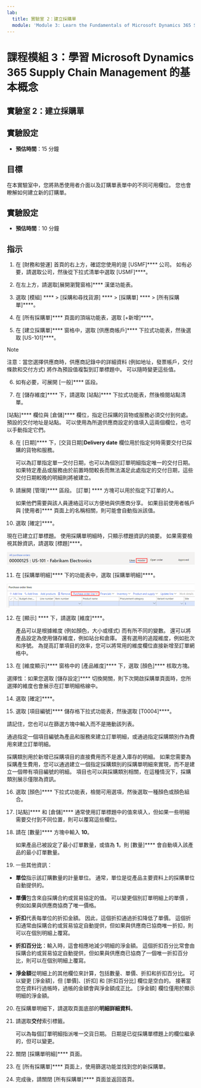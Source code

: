 ```yaml
---
lab:
  title: 實驗室 2：建立採購單
  module: 'Module 3: Learn the Fundamentals of Microsoft Dynamics 365 Supply Chain Management'
---
```


# 課程模組 3：學習 Microsoft Dynamics 365 Supply Chain Management 的基本概念

## 實驗室 2：建立採購單

## 實驗設定

   - **預估時間**：15 分鐘

## 目標

在本實驗室中，您將熟悉使用者介面以及訂購單表單中的不同可用欄位。 您也會瞭解如何建立新的訂購單。


## 實驗設定

   - **預估時間**：10 分鐘

## 指示

1. 在 [財務和營運] 首頁的右上方，確認您使用的是 [USMF]**** 公司。 如有必要，請選取公司，然後從下拉式清單中選取 [USMF]****。

2. 在左上方，請選取[展開瀏覽窗格]**** 漢堡功能表。

3. 選取 [模組] **** >  [採購和尋找貨源] **** >  [採購單] **** >  [所有採購單]****。

4. 在 [所有採購單]**** 頁面的頂端功能表，選取 [+新增]****。

5. 在 [建立採購單]**** 窗格中，選取 [供應商帳戶]**** 下拉式功能表，然後選取 [US-101]****。

> [!NOTE]
> 注意：當您選擇供應商時，供應商記錄中的詳細資料 (例如地址，發票帳戶，交付條款和交付方式) 將作為預設值複製到訂單標題中。 可以隨時變更這些值。

6. 如有必要，可展開 [一般]**** 區段。

7. 在 [儲存維度]**** 下，請選取 [站點]**** 下拉式功能表，然後檢閱站點清單。

[站點]**** 欄位與 [倉儲]**** 欄位，指定已採購的貨物或服務必須交付到何處。 預設的交付地址是站點。 可以使用為所選供應商設定的值填入這兩個欄位，也可以手動指定它們。

8. 在 [日期]**** 下，[交貨日期]**Delivery date** 欄位用於指定何時需要交付已採購的貨物和服務。

    可以為訂單指定單一交付日期，也可以為個別訂單明細指定唯一的交付日期。 如果特定產品或服務由於前置時間較長而無法滿足此處指定的交付日期，這些交付日期較晚的明細則將被建立。

9. 請展開 [管理]**** 區段。 [訂單] **** 方塊可以用於指定下訂單的人。

    如果他們需要與該人員連絡這可以方便地與供應商分享。 如果目前使用者帳戶與 [使用者]**** 頁面上的名稱相關，則可能會自動指派該值。

10. 選取 [確定]****。

現在已建立訂單標題。 使用採購單明細時，只顯示標題資訊的摘要。 如果需要檢視其餘資訊，請選取 [標題]****。

![螢幕擷取畫面顯示訂單資訊摘要的訂單標頭。 標題一詞會反白顯示。](./media/03-learn-the-fundamentals-of-dynamics-365-supply-chain-management-17.png)

11. 在 [採購單明細]**** 下的功能表中，選取 [採購單明細]****。

![描繪採購單行的螢幕擷取畫面。](./media/03-learn-the-fundamentals-of-dynamics-365-supply-chain-management-18.png)

12. 在 [顯示] **** 下，請選取 [維度]****。

    產品可以是根據維度 (例如顏色，大小或樣式) 而有所不同的變數。 還可以將產品設定為使用儲存維度，例如站台和倉庫。 還有選用的追蹤維度，例如批次和序號。 為提高訂單項目的效率，您可以將常用的維度欄位直接新增至訂單網格中。

13. 在 [維度顯示]**** 窗格中的 [產品維度]**** 下，選取 [顏色]**** 核取方塊。

選擇性：如果您選取 [儲存設定]**** 切換開關，則下次開啟採購單頁面時，您所選擇的維度也會展示在訂單明細格線中。

14. 選取 [確定]****。

15. 選取 [項目編號]**** 儲存格下拉式功能表，然後選取 [T0004]****。

請記住，您也可以在篩選方塊中輸入而不是捲動該列表。

通過指定一個項目編號為產品和服務來建立訂單明細，或通過指定採購類別作為費用來建立訂單明細。

採購類別用於新增已採購項目的直接費用而不是進入庫存的明細。 如果您需要為採購產生費用，您可以通過建立一個指定採購類別的採購單明細來實現，而不是建立一個帶有項目編號的明細。 項目也可以與採購類別相關，在這種情況下，採購類別展示僅限為資訊。

16. 選取 [顏色]**** 下拉式功能表，檢閱可用選項，然後選取一種顏色或顏色組合。

17. [站點]**** 和 [倉儲]**** 通常使用訂單標題中的值來填入，但如果一些明細需要交付到不同位置，則可以覆寫這些欄位。

18. 請在 [數量]**** 方塊中輸入 **10**。

    如果產品已被設定了最小訂單數量，或值為 **1**，則 [數量]**** 會自動填入該產品的最小訂單數量。

19. 一些其他資訊：

- **單位**指示該訂購數量的計量單位。 通常，單位是從產品主要資料上的採購單位自動提供的。

- **單價**包含來自採購合約或貿易協定的值。 可以變更個別訂單明細上的單價 ，例如如果與供應商協商了唯一價格。

- **折扣**代表每單位的折扣金額。 因此，這個折扣通過折扣降低了單價。 這個折扣通常由採購合約或貿易協定自動提供，但如果與供應商已協商唯一折扣，則可以在個別明細上覆寫。

- **折扣百分比**：輸入時，這會相應地減少明細的淨金額。 這個折扣百分比常會由採購合約或貿易協定自動提供，但如果與供應商已協商了一個唯一折扣百分比，則可以在個別明細上覆寫。

- **淨金額**從明細上的其他欄位來計算，包括數量、單價、折扣和折扣百分比。 可以變更 [淨金額]，但 [單價]、[折扣] 和 [折扣百分比] 欄位是空白的。 接著當您在資料行過帳時，過帳的金額會與淨金額成正比。 [淨金額] 欄位僅用於顯示明細的淨金額。

20. 在採購單明細下，請選取頁面底部的**明細詳細資料**。

21. 請選取**交付**索引標籤。

    可以為每個訂單明細指派唯一交貨日期。 日期是已從採購單標題上的欄位繼承的，但可以變更。

22. 關閉 [採購單明細]**** 頁面。

23. 在 [所有採購單]**** 頁面上，使用篩選功能並找到您的新採購單。

24. 完成後，請關閉 [所有採購單]**** 頁面並返回首頁。

